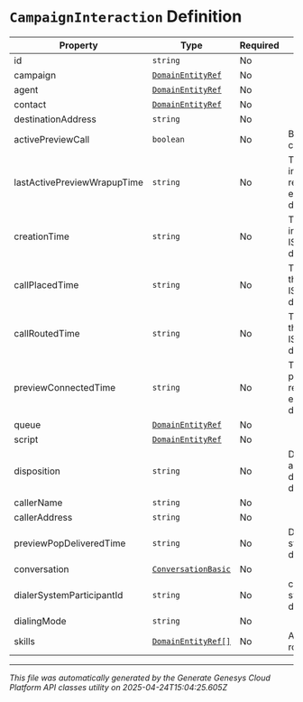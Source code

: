 # `CampaignInteraction` Definition

| Property | Type | Required | Description |
|----------|------|----------|-------------|
| id | `string` | No |  |
| campaign | [`DomainEntityRef`](domainentityref-definition.md) | No |  |
| agent | [`DomainEntityRef`](domainentityref-definition.md) | No |  |
| contact | [`DomainEntityRef`](domainentityref-definition.md) | No |  |
| destinationAddress | `string` | No |  |
| activePreviewCall | `boolean` | No | Boolean value if there is an active preview call on the interaction |
| lastActivePreviewWrapupTime | `string` | No | The time when the last preview of the interaction was wrapped up. Date time is represented as an ISO-8601 string. For example: yyyy-MM-ddTHH:mm:ss[.mmm]Z |
| creationTime | `string` | No | The time when dialer created the interaction. Date time is represented as an ISO-8601 string. For example: yyyy-MM-ddTHH:mm:ss[.mmm]Z |
| callPlacedTime | `string` | No | The time when the agent or system places the call. Date time is represented as an ISO-8601 string. For example: yyyy-MM-ddTHH:mm:ss[.mmm]Z |
| callRoutedTime | `string` | No | The time when the agent was connected to the call. Date time is represented as an ISO-8601 string. For example: yyyy-MM-ddTHH:mm:ss[.mmm]Z |
| previewConnectedTime | `string` | No | The time when the customer and routing participant are connected. Date time is represented as an ISO-8601 string. For example: yyyy-MM-ddTHH:mm:ss[.mmm]Z |
| queue | [`DomainEntityRef`](domainentityref-definition.md) | No |  |
| script | [`DomainEntityRef`](domainentityref-definition.md) | No |  |
| disposition | `string` | No | Describes what happened with call analysis for instance: disposition.classification.callable.person, disposition.classification.callable.noanswer |
| callerName | `string` | No |  |
| callerAddress | `string` | No |  |
| previewPopDeliveredTime | `string` | No | Date time is represented as an ISO-8601 string. For example: yyyy-MM-ddTHH:mm:ss[.mmm]Z |
| conversation | [`ConversationBasic`](conversationbasic-definition.md) | No |  |
| dialerSystemParticipantId | `string` | No | conversation participant id that is the dialer system participant to monitor the call from dialer perspective |
| dialingMode | `string` | No |  |
| skills | [`DomainEntityRef[]`](domainentityref-definition.md) | No | Any skills that are attached to the call for routing |

---

*This file was automatically generated by the Generate Genesys Cloud Platform API classes utility on 2025-04-24T15:04:25.605Z*